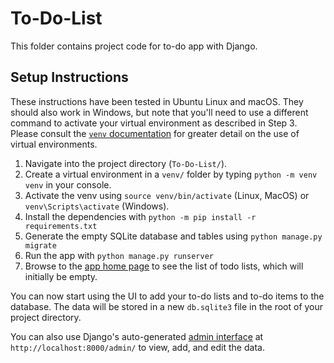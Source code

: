 # To-Do-List

This folder contains project code for to-do app with Django.

## Setup Instructions

These instructions have been tested in Ubuntu Linux and macOS. They should also work in Windows, but note that you'll need to use a different command to activate your virtual environment as described in Step 3. Please consult the [`venv` documentation](https://docs.python.org/3/library/venv.html#creating-virtual-environments) for greater detail on the use of virtual environments.

1. Navigate into the project directory (`To-Do-List/`).
2. Create a virtual environment in a `venv/` folder by typing `python -m venv venv` in your console.
3. Activate the venv using `source venv/bin/activate` (Linux, MacOS) or `venv\Scripts\activate` (Windows).
4. Install the dependencies with `python -m pip install -r requirements.txt`
5. Generate the empty SQLite database and tables using `python manage.py migrate`
5. Run the app with `python manage.py runserver`
6. Browse to the [app home page](http://localhost:8000/) to see the list of todo lists, which will initially be empty. 

You can now start using the UI to add your to-do lists and to-do items to the database. The data will be stored in a new `db.sqlite3` file in the root of your project directory.

You can also use Django's auto-generated [admin interface](https://realpython.com/customize-django-admin-python/#setting-up-the-django-admin) at `http://localhost:8000/admin/` to view, add, and edit the data.

